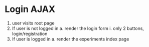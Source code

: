 # Login AJAX

1. user visits root page
2. If user is not logged in
  a. render the login form
    i. only 2 buttons, login/registration
3. If user is logged in
  a. render the experiments index page



